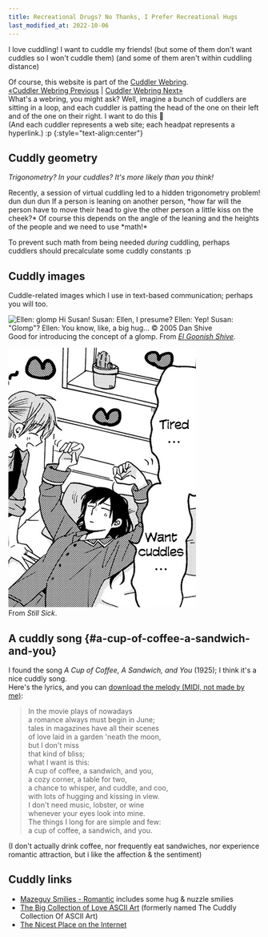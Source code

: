 ```yaml
---
title: Recreational Drugs? No Thanks, I Prefer Recreational Hugs
last_modified_at: 2022-10-06
---
```

I love cuddling! I want to cuddle my friends! (but some of them don't want cuddles so I won't cuddle them) (and some of them aren't within cuddling distance)

Of course, this website is part of the [Cuddler Webring](https://cuddler-webring.netlify.app/).  
[«Cuddler Webring Previous](https://cuddler-webring.netlify.app/mincerafter42/previous) \| [Cuddler Webring Next»](https://cuddler-webring.netlify.app/mincerafter42/next)  
What's a webring, you might ask? Well, imagine a bunch of cuddlers are sitting in a loop, and each cuddler is patting the head of the one on their left and of the one on their right.
I want to do this 🥺  
(And each cuddler represents a web site; each headpat represents a hyperlink.) :p
{:style="text-align:center"}

## Cuddly geometry
<i>Trigonometry? In your cuddles? It's more likely than you think!</i>

<p markdown=1><time datetime="2022-04-28">Recently</time>, a session of virtual cuddling led to a hidden trigonometry problem! dun dun dun  
If a person is leaning on another person, *how far will the person have to move their head to give the other person a little kiss on the cheek?*
Of course this depends on the angle of the leaning and the heights of the people and we need to use *math!*</p>

To prevent such math from being needed *during* cuddling, perhaps cuddlers should precalculate some cuddly constants :p

## Cuddly images
Cuddle-related images which I use in text-based communication; perhaps you will too.

![Ellen: *glomp* Hi Susan!
Susan: Ellen, I presume?
Ellen: Yep!
Susan: "Glomp"?
Ellen: You know, like, a big hug...
© 2005 Dan Shive](/assets/glomp.png)  
Good for introducing the concept of a glomp. From <i>[El Goonish Shive](https://www.egscomics.com/comic/2005-03-30)</i>.

![Tired... Want cuddles...](/assets/cuddles.png)  
From <i>Still Sick</i>.

## A cuddly song {#a-cup-of-coffee-a-sandwich-and-you}
I found the song <i>A Cup of Coffee, A Sandwich, and You</i> (1925); I think it's a nice cuddly song.  
Here's the lyrics, and you can [download the melody (MIDI, not made by me)](assets/a-cup-of-coffee-a-sandwich-and-you.mid):

> In the movie plays of nowadays  
> a romance always must begin in June;  
> tales in magazines have all their scenes  
> of love laid in a garden 'neath the moon,  
> but I don't miss  
> that kind of bliss;  
> what I want is this:  
> A cup of coffee, a sandwich, and you,  
> a cozy corner, a table for two,  
> a chance to whisper, and cuddle, and coo,  
> with lots of hugging and kissing in view.  
> I don't need music, lobster, or wine  
> whenever your eyes look into mine.  
> The things I long for are simple and few:  
> a cup of coffee, a sandwich, and you.

(I don't actually drink coffee, nor frequently eat sandwiches, nor experience romantic attraction, but i like the affection & the sentiment)

## Cuddly links
- [Mazeguy Smilies - Romantic](http://www.mazeguy.net/romantic.html) includes some hug & nuzzle smilies
- [The Big Collection of Love ASCII Art](http://loveascii.com) (formerly named The Cuddly Collection Of ASCII Art)
- [The Nicest Place on the Internet](https://thenicestplace.net/)
